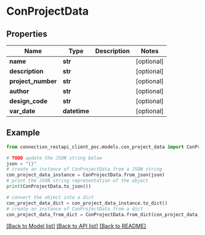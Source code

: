 # ConProjectData


## Properties

Name | Type | Description | Notes
------------ | ------------- | ------------- | -------------
**name** | **str** |  | [optional] 
**description** | **str** |  | [optional] 
**project_number** | **str** |  | [optional] 
**author** | **str** |  | [optional] 
**design_code** | **str** |  | [optional] 
**var_date** | **datetime** |  | [optional] 

## Example

```python
from connection_restapi_client_poc.models.con_project_data import ConProjectData

# TODO update the JSON string below
json = "{}"
# create an instance of ConProjectData from a JSON string
con_project_data_instance = ConProjectData.from_json(json)
# print the JSON string representation of the object
print(ConProjectData.to_json())

# convert the object into a dict
con_project_data_dict = con_project_data_instance.to_dict()
# create an instance of ConProjectData from a dict
con_project_data_from_dict = ConProjectData.from_dict(con_project_data_dict)
```
[[Back to Model list]](../README.md#documentation-for-models) [[Back to API list]](../README.md#documentation-for-api-endpoints) [[Back to README]](../README.md)


